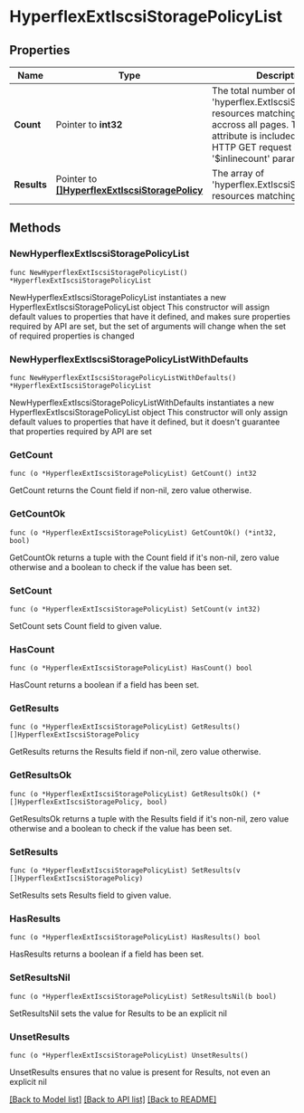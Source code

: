 # HyperflexExtIscsiStoragePolicyList

## Properties

Name | Type | Description | Notes
------------ | ------------- | ------------- | -------------
**Count** | Pointer to **int32** | The total number of &#39;hyperflex.ExtIscsiStoragePolicy&#39; resources matching the request, accross all pages. The &#39;Count&#39; attribute is included when the HTTP GET request includes the &#39;$inlinecount&#39; parameter. | [optional] 
**Results** | Pointer to [**[]HyperflexExtIscsiStoragePolicy**](hyperflex.ExtIscsiStoragePolicy.md) | The array of &#39;hyperflex.ExtIscsiStoragePolicy&#39; resources matching the request. | [optional] 

## Methods

### NewHyperflexExtIscsiStoragePolicyList

`func NewHyperflexExtIscsiStoragePolicyList() *HyperflexExtIscsiStoragePolicyList`

NewHyperflexExtIscsiStoragePolicyList instantiates a new HyperflexExtIscsiStoragePolicyList object
This constructor will assign default values to properties that have it defined,
and makes sure properties required by API are set, but the set of arguments
will change when the set of required properties is changed

### NewHyperflexExtIscsiStoragePolicyListWithDefaults

`func NewHyperflexExtIscsiStoragePolicyListWithDefaults() *HyperflexExtIscsiStoragePolicyList`

NewHyperflexExtIscsiStoragePolicyListWithDefaults instantiates a new HyperflexExtIscsiStoragePolicyList object
This constructor will only assign default values to properties that have it defined,
but it doesn't guarantee that properties required by API are set

### GetCount

`func (o *HyperflexExtIscsiStoragePolicyList) GetCount() int32`

GetCount returns the Count field if non-nil, zero value otherwise.

### GetCountOk

`func (o *HyperflexExtIscsiStoragePolicyList) GetCountOk() (*int32, bool)`

GetCountOk returns a tuple with the Count field if it's non-nil, zero value otherwise
and a boolean to check if the value has been set.

### SetCount

`func (o *HyperflexExtIscsiStoragePolicyList) SetCount(v int32)`

SetCount sets Count field to given value.

### HasCount

`func (o *HyperflexExtIscsiStoragePolicyList) HasCount() bool`

HasCount returns a boolean if a field has been set.

### GetResults

`func (o *HyperflexExtIscsiStoragePolicyList) GetResults() []HyperflexExtIscsiStoragePolicy`

GetResults returns the Results field if non-nil, zero value otherwise.

### GetResultsOk

`func (o *HyperflexExtIscsiStoragePolicyList) GetResultsOk() (*[]HyperflexExtIscsiStoragePolicy, bool)`

GetResultsOk returns a tuple with the Results field if it's non-nil, zero value otherwise
and a boolean to check if the value has been set.

### SetResults

`func (o *HyperflexExtIscsiStoragePolicyList) SetResults(v []HyperflexExtIscsiStoragePolicy)`

SetResults sets Results field to given value.

### HasResults

`func (o *HyperflexExtIscsiStoragePolicyList) HasResults() bool`

HasResults returns a boolean if a field has been set.

### SetResultsNil

`func (o *HyperflexExtIscsiStoragePolicyList) SetResultsNil(b bool)`

 SetResultsNil sets the value for Results to be an explicit nil

### UnsetResults
`func (o *HyperflexExtIscsiStoragePolicyList) UnsetResults()`

UnsetResults ensures that no value is present for Results, not even an explicit nil

[[Back to Model list]](../README.md#documentation-for-models) [[Back to API list]](../README.md#documentation-for-api-endpoints) [[Back to README]](../README.md)


